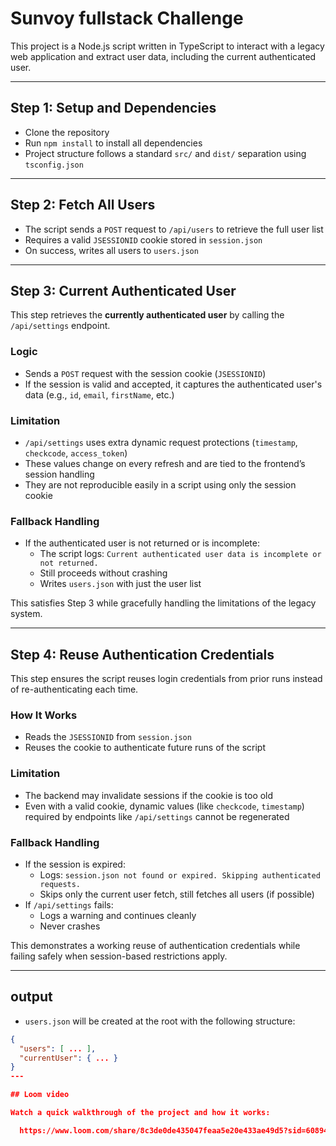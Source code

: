 # Sunvoy fullstack Challenge

This project is a Node.js script written in TypeScript to interact with a legacy web application and extract user data, including the current authenticated user.

---

## Step 1: Setup and Dependencies

- Clone the repository
- Run `npm install` to install all dependencies
- Project structure follows a standard `src/` and `dist/` separation using `tsconfig.json`

---

## Step 2: Fetch All Users

- The script sends a `POST` request to `/api/users` to retrieve the full user list
- Requires a valid `JSESSIONID` cookie stored in `session.json`
- On success, writes all users to `users.json`

---

## Step 3: Current Authenticated User

This step retrieves the **currently authenticated user** by calling the `/api/settings` endpoint.

### Logic

- Sends a `POST` request with the session cookie (`JSESSIONID`)
- If the session is valid and accepted, it captures the authenticated user's data (e.g., `id`, `email`, `firstName`, etc.)

###  Limitation

- `/api/settings` uses extra dynamic request protections (`timestamp`, `checkcode`, `access_token`)
- These values change on every refresh and are tied to the frontend’s session handling
- They are not reproducible easily in a script using only the session cookie

### Fallback Handling

- If the authenticated user is not returned or is incomplete:
  - The script logs: `Current authenticated user data is incomplete or not returned.`
  - Still proceeds without crashing
  - Writes `users.json` with just the user list

This satisfies Step 3 while gracefully handling the limitations of the legacy system.

---

## Step 4: Reuse Authentication Credentials

This step ensures the script reuses login credentials from prior runs instead of re-authenticating each time.

###  How It Works

- Reads the `JSESSIONID` from `session.json`
- Reuses the cookie to authenticate future runs of the script

###  Limitation

- The backend may invalidate sessions if the cookie is too old
- Even with a valid cookie, dynamic values (like `checkcode`, `timestamp`) required by endpoints like `/api/settings` cannot be regenerated

### Fallback Handling

- If the session is expired:
  - Logs: `session.json not found or expired. Skipping authenticated requests.`
  - Skips only the current user fetch, still fetches all users (if possible)
- If `/api/settings` fails:
  - Logs a warning and continues cleanly
  - Never crashes

This demonstrates a working reuse of authentication credentials while failing safely when session-based restrictions apply.

---

## output

- `users.json` will be created at the root with the following structure:

```json
{
  "users": [ ... ],
  "currentUser": { ... } 
}
---

## Loom video

Watch a quick walkthrough of the project and how it works:

  https://www.loom.com/share/8c3de0de435047feaa5e20e433ae49d5?sid=60894a84-dd49-4754-826b-a1c988e905c0 
